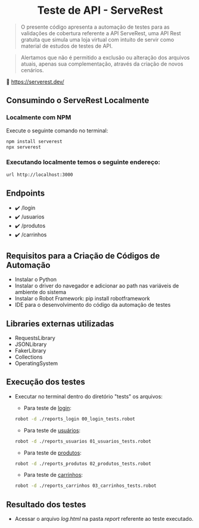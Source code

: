 <h1 align="center">Teste de API - ServeRest</h1>
 
> O presente código apresenta a automação de testes para as validações de cobertura referente a API ServeRest, uma API Rest gratuita que simula uma loja virtual com intuito de servir como material de estudos de testes de API.

> Alertamos que não é permitido a exclusão ou alteração dos arquivos atuais, apenas sua complementação, através da criação de novos cenários.
 

:shopping_cart: https://serverest.dev/

## Consumindo o ServeRest Localmente
### Localmente com NPM

Execute o seguinte comando no terminal:

```sh
npm install serverest
npx serverest
```

### Executando localmente temos o seguinte endereço:

```sh
url http://localhost:3000
```

## Endpoints
- :heavy_check_mark: /login
- :heavy_check_mark: /usuarios
- :heavy_check_mark: /produtos
- :heavy_check_mark: /carrinhos


## Requisitos para a Criação de Códigos de Automação

- Instalar o Python
- Instalar o driver do navegador e adicionar ao path nas variáveis de ambiente do sistema
- Instalar o Robot Framework: pip install robotframework
- IDE para o desenvolvimento do código da automação de testes


## Libraries externas utilizadas

- RequestsLibrary
- JSONLibrary
- FakerLibrary
- Collections
- OperatingSystem


## Execução dos testes

- Executar no terminal dentro do diretório "tests" os arquivos: 

  - Para teste de [login](https://github.com/motajv/RoboTron_Joao_Victor_Compass/blob/robot/Sprint%205:%20Tech/Challenge/ServeRest%20Tester/tests/00_login_tests.robot): 
  ```sh
  robot -d ./reports_login 00_login_tests.robot
  ```
  - Para teste de [usuários](https://github.com/motajv/RoboTron_Joao_Victor_Compass/blob/robot/Sprint%205:%20Tech/Challenge/ServeRest%20Tester/tests/01_usuarios_tests.robot): 
  ```sh
  robot -d ./reports_usuarios 01_usuarios_tests.robot
  ```
  - Para teste de [produtos](https://github.com/motajv/RoboTron_Joao_Victor_Compass/blob/robot/Sprint%205:%20Tech/Challenge/ServeRest%20Tester/tests/02_produtos_tests.robot):
  ```sh
  robot -d ./reports_produtos 02_produtos_tests.robot
  ```
  - Para teste de [carrinhos](https://github.com/motajv/RoboTron_Joao_Victor_Compass/blob/robot/Sprint%205:%20Tech/Challenge/ServeRest%20Tester/tests/03_carrinhos_tests.robot):
  ```sh
  robot -d ./reports_carrinhos 03_carrinhos_tests.robot
  ```
  
## Resultado dos testes

- Acessar o arquivo *log.html* na pasta *report* referente ao teste executado.